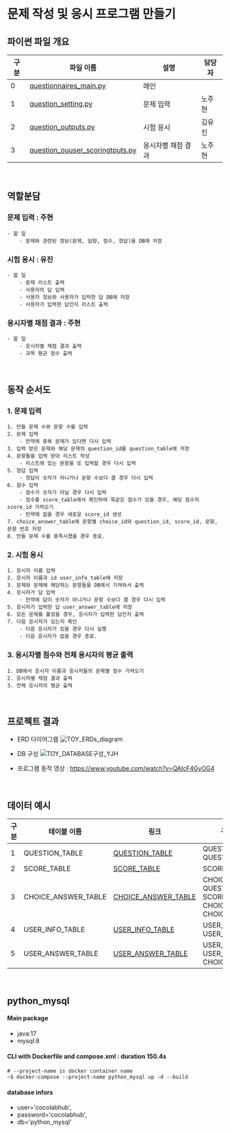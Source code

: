 # 문제 작성 및 응시 프로그램 만들기

<h2>파이썬 파일 개요</h2>

|구분| 파일 이름|설명|담당자|
|--|--|--|--|
|0|[questionnaires_main.py](docs/questionnaires_main.py)|메인 ||
|1|[question_setting.py](docs/question_setting.py)|문제 입력|노주현|
|2| [question_outputs.py](docs/question_outputs.py)|시험 응시|김유진|
|3| [question_ouuser_scoringtputs.py](docs/user_scoring.py) |응시자별 채점 결과|노주현|

<br>

## 역할분담
###  문제 입력 : 주현
```
- 할 일
    - 문제와 관련된 정보(문제, 답항, 점수, 정답)을 DB에 저장
``` 

### 시험 응시 : 유진
```
- 할 일 
    - 문제 리스트 출력
    - 사용자의 답 입력
    - 사용자 정보와 사용자가 입력한 답 DB에 저장
    - 사용자가 입력한 답안지 리스트 출력
```

### 응시자별 채점 결과 : 주현
```
- 할 일 
    - 응시자별 채점 결과 출력
    - 과목 평균 점수 출력
```
<br>

## 동작 순서도
### 1. 문제 입력
    1. 만들 문제 수와 문항 수를 입력
    2. 문제 입력
        - 만약에 중복 문제가 있다면 다시 입력
    3. 입력 받은 문제와 해당 문제의 question_id를 question_table에 저장
    4. 문항들을 입력 받아 리스트 작성
        - 리스트에 있는 문항을 또 입력할 경우 다시 입력
    5. 정답 입력
        - 정답이 숫자가 아니거나 문항 수보다 클 경우 다시 입력
    6. 점수 입력
        - 점수가 숫자가 아닐 경우 다시 입력
        - 점수를 score_table에서 확인하여 똑같은 점수가 있을 경우, 해당 점수의 score_id 가져오기
        - 만약에 없을 경우 새로운 score_id 생성
    7. choice_answer_table에 문항별 choice_id와 question_id, score_id, 문항, 문항 번호 저장
    8. 만들 문제 수를 충족시켰을 경우 종료.

### 2. 시험 응시
    1. 응시자 이름 입력
    2. 응시자 이름과 id user_info_table에 저장
    3. 문제와 문제에 해당하는 문항들을 DB에서 가져와서 출력
    4. 응시자가 답 입력
        - 만약에 답이 숫자가 아니거나 문항 수보다 클 경우 다시 입력
    5. 응시자가 입력한 답 user_answer_table에 저장
    6. 모든 문제를 풀었을 경우, 응시자가 입력한 답안지 출력
    7. 다음 응시자가 있는지 확인
        - 다음 응시자가 있을 경우 다시 실행
        - 다음 응시자가 없을 경우 종료.

### 3. 응시자별 점수와 전체 응시자의 평균 출력
    1. DB에서 응시자 이름과 응시자들의 문제별 점수 가져오기
    2. 응시자별 채점 결과 출력
    3. 전체 응시자의 평균 출력

<br>

## 프로젝트 결과
- ERD 다이어그램
![TOY_ERDs_diagram](https://github.com/nohjuhyeon/toy_ERDs/assets/151099474/89dec672-c1a5-47a6-a56c-618a9b0c16ce)
- DB 구성
![TOY_DATABASE구성_YJH](https://github.com/nohjuhyeon/toy_ERDs/assets/151099474/5069d6c9-e9f7-43b6-b000-405e1ecff69f)

- 프로그램 동작 영상 : https://www.youtube.com/watch?v=QAIcF4GyOG4

<br>

<h2>데이터 예시</h2>

|구분|테이블 이름|링크|구성 컬럼|
|--|--|--|--|
|1|QUESTION_TABLE|[QUESTION_TABLE](DATABASE/TOY_ERDs_QUESTION_TABLE.csv)|QUESTION_ID, QUESTION|
|2|SCORE_TABLE|[SCORE_TABLE](DATABASE/TOY_ERDs_SCORE_TABLE.csv)|SCORE_ID, SCORE|
|3|CHOICE_ANSWER_TABLE|[CHOICE_ANSWER_TABLE](DATABASE/TOY_ERDs_CHOICE_ANSWER_TABLE.csv)|CHOICE_ID, QUESTION_ID, SCORE_ID, CHOICE, CHOICE_NUMBER|
|4|USER_INFO_TABLE|[USER_INFO_TABLE](DATABASE/TOY_ERDs_USER_INFO_TABLE.csv)|USER_ID, USER_NAME|
|5|USER_ANSWER_TABLE|[USER_ANSWER_TABLE](DATABASE/TOY_ERDs_USER_ANSWER_TABLE.csv)|USER_ANSWER_ID, USER_ID, CHOICE_ID|


<br>

## python_mysql
#### Main package
- java:17
- mysql:8

#### CLI with Dockerfile and compose.xml : duration 150.4s
```
# --project-name is docker container name
~$ docker-compose --project-name python_mysql up -d --build
```

#### database infors
+ user='cocolabhub',
+ password='cocolabhub',
+ db='python_mysql'


